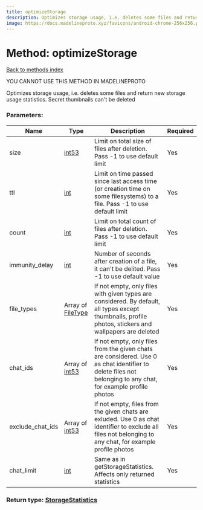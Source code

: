 ```yaml
---
title: optimizeStorage
description: Optimizes storage usage, i.e. deletes some files and return new storage usage statistics. Secret thumbnails can't be deleted
image: https://docs.madelineproto.xyz/favicons/android-chrome-256x256.png
---
```

# Method: optimizeStorage  
[Back to methods index](index.md)


YOU CANNOT USE THIS METHOD IN MADELINEPROTO


Optimizes storage usage, i.e. deletes some files and return new storage usage statistics. Secret thumbnails can't be deleted

### Parameters:

| Name     |    Type       | Description | Required |
|----------|---------------|-------------|----------|
|size|[int53](../types/int53.md) | Limit on total size of files after deletion. Pass -1 to use default limit | Yes|
|ttl|[int](../types/int.md) | Limit on time passed since last access time (or creation time on some filesystems) to a file. Pass -1 to use default limit | Yes|
|count|[int](../types/int.md) | Limit on total count of files after deletion. Pass -1 to use default limit | Yes|
|immunity\_delay|[int](../types/int.md) | Number of seconds after creation of a file, it can't be delited. Pass -1 to use default value | Yes|
|file\_types|Array of [FileType](../types/FileType.md) | If not empty, only files with given types are considered. By default, all types except thumbnails, profile photos, stickers and wallpapers are deleted | Yes|
|chat\_ids|Array of [int53](../types/int53.md) | If not empty, only files from the given chats are considered. Use 0 as chat identifier to delete files not belonging to any chat, for example profile photos | Yes|
|exclude\_chat\_ids|Array of [int53](../types/int53.md) | If not empty, files from the given chats are exluded. Use 0 as chat identifier to exclude all files not belonging to any chat, for example profile photos | Yes|
|chat\_limit|[int](../types/int.md) | Same as in getStorageStatistics. Affects only returned statistics | Yes|


### Return type: [StorageStatistics](../types/StorageStatistics.md)

